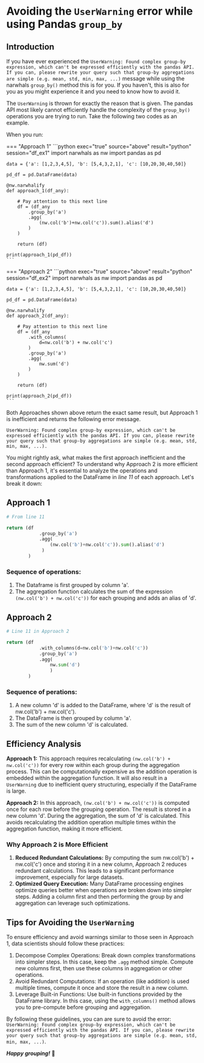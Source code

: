 # Avoiding the `UserWarning` error while using Pandas `group_by`

## Introduction

If you have ever experienced the `UserWarning: Found complex group-by expression, which can't be expressed efficiently with the pandas API. If you can, please rewrite your query such that group-by aggregations are simple (e.g. mean, std, min, max, ...)` message while using the narwhals `group_by()` method this is for you. If you haven't, this is also for you as you might experience it and you need to know how to avoid it.

The `UserWarning` is thrown for exactly the reason that is given. The pandas API most likely cannot efficiently handle the complexity of the `group_by()` operations you are trying to run. Take the following two codes as an example.

When you run:

=== "Approach 1"
    ```python exec="true" source="above" result="python" session="df_ex1"
    import narwhals as nw
    import pandas as pd
    
    data = {'a': [1,2,3,4,5], 'b': [5,4,3,2,1], 'c': [10,20,30,40,50]}

    pd_df = pd.DataFrame(data)

    @nw.narwhalify
    def approach_1(df_any):

        # Pay attention to this next line
        df = (df_any
            .group_by('a')
            .agg(
                (nw.col('b')+nw.col('c')).sum().alias('d')
            )
        )

        return (df)

    print(approach_1(pd_df))
    ```

=== "Approach 2"
    ```python exec="true" source="above" result="python" session="df_ex2"
    import narwhals as nw
    import pandas as pd
    
    data = {'a': [1,2,3,4,5], 'b': [5,4,3,2,1], 'c': [10,20,30,40,50]}

    pd_df = pd.DataFrame(data)

    @nw.narwhalify
    def approach_2(df_any):
        
        # Pay attention to this next line
        df = (df_any
            .with_columns(
                d=nw.col('b') + nw.col('c')
            )
            .group_by('a')
            .agg(
                nw.sum('d')
            )
        )

        return (df)

    print(approach_2(pd_df))
    ```


Both Approaches shown above return the exact same result, but Approach 1 is inefficient and returns the following error message.


```
UserWarning: Found complex group-by expression, which can't be expressed efficiently with the pandas API. If you can, please rewrite
your query such that group-by aggregations are simple (e.g. mean, std, min, max, ...).
```

You might rightly ask, what makes the first approach inefficient and the second approach efficient? To understand why Approach 2 is more efficient than Approach 1, it's essential to analyze the operations and transformations applied to the DataFrame in *line 11* of each approach. Let's break it down:

## Approach 1
```python
# From line 11

return (df
            .group_by('a')
            .agg(
                (nw.col('b')+nw.col('c')).sum().alias('d')
             )
        )
```
### Sequence of operations:

1. The Dataframe is first grouped by column 'a'.
2. The aggregation function calculates the sum of the expression `(nw.col('b') + nw.col('c'))` for each grouping and adds an alias of 'd'.

## Approach 2
```python
# Line 11 in Approach 2

return (df
            .with_columns(d=nw.col('b')+nw.col('c'))
            .group_by('a')
            .agg(
                nw.sum('d')
                )
        )
```
### Sequence of perations:

1. A new column 'd' is added to the DataFrame, where 'd' is the result of nw.col('b') + nw.col('c').
2. The DataFrame is then grouped by column 'a'.
3. The sum of the new column 'd' is calculated.

## Efficiency Analysis
**Approach 1:** This approach requires recalculating `(nw.col('b') + nw.col('c'))` for every row within each group during the aggregation process. This can be computationally expensive as the addition operation is embedded within the aggregation function. It will also result in a `UserWarning` due to inefficient query structuring, especially if the DataFrame is large.

**Approach 2:** In this approach, `(nw.col('b') + nw.col('c'))` is computed once for each row before the grouping operation. The result is stored in a new column 'd'. During the aggregation, the sum of 'd' is calculated. This avoids recalculating the addition operation multiple times within the aggregation function, making it more efficient.

### Why Approach 2 is More Efficient
1. **Reduced Redundant Calculations:** By computing the sum nw.col('b') + nw.col('c') once and storing it in a new column, Approach 2 reduces redundant calculations. This leads to a significant performance improvement, especially for large datasets.
2. **Optimized Query Execution:** Many DataFrame processing engines optimize queries better when operations are broken down into simpler steps. Adding a column first and then performing the group by and aggregation can leverage such optimizations.


## Tips for Avoiding the `UserWarning`
To ensure efficiency and avoid warnings similar to those seen in Approach 1, data scientists should follow these practices:

1. Decompose Complex Operations: Break down complex transformations into simpler steps. In this case, keep the `.agg` method simple.  Compute new columns first, then use these columns in aggregation or other operations.
2. Avoid Redundant Computations: If an operation (like addition) is used multiple times, compute it once and store the result in a new column.
3. Leverage Built-in Functions: Use built-in functions provided by the DataFrame library. In this case, using the `with_columns()` method allows you to pre-compute before grouping and aggregation.

By following these guidelines, you can are sure to avoid the error: `UserWarning: Found complex group-by expression, which can't be expressed efficiently with the pandas API. If you can, please rewrite your query such that group-by aggregations are simple (e.g. mean, std, min, max, ...)`.

**_Happy grouping!_** 🫡


